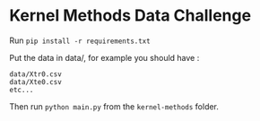# Kernel Methods Data Challenge

Run `pip install -r requirements.txt`

Put the data in data/, for example you should have :

```
data/Xtr0.csv
data/Xte0.csv
etc...
```

Then run `python main.py` from the `kernel-methods` folder.
